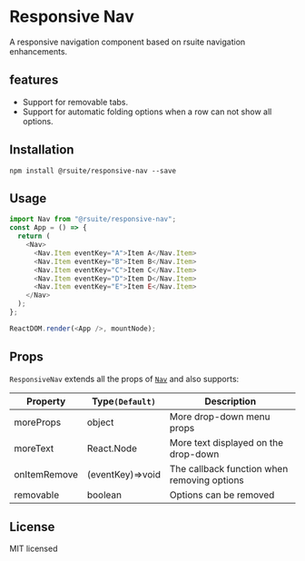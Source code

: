 # Responsive Nav

A responsive navigation component based on rsuite navigation enhancements.

## features

- Support for removable tabs.
- Support for automatic folding options when a row can not show all options.

## Installation

```
npm install @rsuite/responsive-nav --save
```

## Usage

```js
import Nav from "@rsuite/responsive-nav";
const App = () => {
  return (
    <Nav>
      <Nav.Item eventKey="A">Item A</Nav.Item>
      <Nav.Item eventKey="B">Item B</Nav.Item>
      <Nav.Item eventKey="C">Item C</Nav.Item>
      <Nav.Item eventKey="D">Item D</Nav.Item>
      <Nav.Item eventKey="E">Item E</Nav.Item>
    </Nav>
  );
};

ReactDOM.render(<App />, mountNode);
```

## Props

`ResponsiveNav` extends all the props of [`Nav`](https://rsuitejs.com/en/components/nav) and also supports:



| Property     | Type`(Default)`  | Description                                 |
| ------------ | ---------------- | ------------------------------------------- |
| moreProps    | object           | More drop-down menu props                   |
| moreText     | React.Node       | More text displayed on the drop-down        |
| onItemRemove | (eventKey)=>void | The callback function when removing options |
| removable    | boolean          | Options can be removed                      |


## License

MIT licensed
